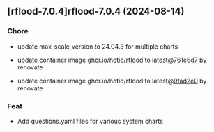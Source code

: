 

## [rflood-7.0.4]rflood-7.0.4 (2024-08-14)

### Chore



- update max_scale_version to 24.04.3 for multiple charts

- update container image ghcr.io/hotio/rflood to latest[@761e6d7](https://github.com/761e6d7) by renovate

- update container image ghcr.io/hotio/rflood to latest[@9fad2e0](https://github.com/9fad2e0) by renovate

### Feat



- Add questions.yaml files for various system charts